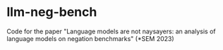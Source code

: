 # llm-neg-bench
Code for the paper "Language models are not naysayers: an analysis of language models on negation benchmarks" (*SEM 2023)
